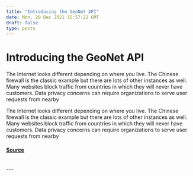 ```yaml
---
title: "Introducing the GeoNet API"
date: Mon, 20 Dec 2021 15:57:22 GMT
draft: false
type: posts
---
```

# Introducing the GeoNet API





The Internet looks different depending on where you live. The Chinese firewall is the classic example but there are lots of other instances as well. Many websites block traffic from countries in which they will never have customers. Data privacy concerns can require organizations to serve user requests from nearby

The Internet looks different depending on where you live. The Chinese firewall is the classic example but there are lots of other instances as well. Many websites block traffic from countries in which they will never have customers. Data privacy concerns can require organizations to serve user requests from nearby

#### [Source](https://blog.shodan.io/introducing-the-geonet-api-2/)

<br/>
---
